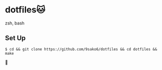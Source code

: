 # dotfiles🐱

zsh, bash

## Set Up

```shell
$ cd && git clone https://github.com/9sako6/dotfiles && cd dotfiles && make
```

👋
